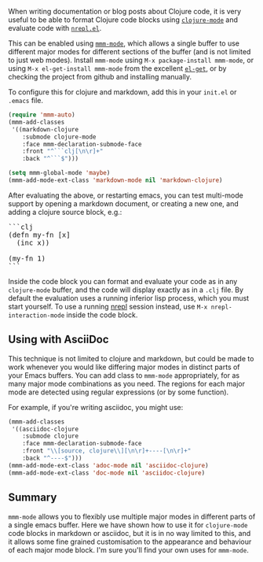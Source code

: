 
When writing documentation or blog posts about Clojure code, it is
very useful to be able to format Clojure code blocks using
[`clojure-mode`][clojure-mode] and evaluate code with [`nrepl.el`][nrepl].

This can be enabled using [`mmm-mode`][mmm-mode], which
allows a single buffer to use different major modes for different
sections of the buffer (and is not limited to just web modes).
Install `mmm-mode` using `M-x package-install mmm-mode`,
or using `M-x el-get-install mmm-mode` from the excellent
[`el-get`][el-get], or by checking the project from github and
installing manually.

To configure this for clojure and markdown, add this in your `init.el`
or `.emacs` file.

```lisp
(require 'mmm-auto)
(mmm-add-classes
 '((markdown-clojure
    :submode clojure-mode
    :face mmm-declaration-submode-face
    :front "^```clj[\n\r]+"
    :back "^```$")))

(setq mmm-global-mode 'maybe)
(mmm-add-mode-ext-class 'markdown-mode nil 'markdown-clojure)
```

After evaluating the above, or restarting emacs, you can test
multi-mode support by opening a markdown document, or creating a new
one, and adding a clojure source block, e.g.:

<pre>
```clj
(defn my-fn [x]
  (inc x))

(my-fn 1)
```
</pre>

Inside the code block you can format and evaluate your code as in any
`clojure-mode` buffer, and the code will display exactly as in a
`.clj` file.  By default the evaluation uses a running inferior lisp
process, which you must start yourself.  To use a running
[nrepl][nrepl] session instead, use `M-x nrepl-interaction-mode`
inside the code block.

## Using with AsciiDoc

This technique is not limited to clojure and markdown, but could be
made to work whenever you would like differing major modes in distinct
parts of your Emacs buffers.  You can add class to `mmm-mode`
appropriately, for as many major mode combinations as you need.  The
regions for each major mode are detected using regular expressions (or
by some function).

For example, if you're writing asciidoc, you might use:

```lisp
(mmm-add-classes
 '((asciidoc-clojure
    :submode clojure
    :face mmm-declaration-submode-face
    :front "\\[source, clojure\\][\n\r]+----[\n\r]+"
    :back "^----$")))
(mmm-add-mode-ext-class 'adoc-mode nil 'asciidoc-clojure)
(mmm-add-mode-ext-class 'doc-mode nil 'asciidoc-clojure)
```

## Summary

`mmm-mode` allows you to flexibly use multiple major modes in
different parts of a single emacs buffer.  Here we have shown how to
use it for `clojure-mode` code blocks in markdown or asciidoc, but it
is in no way limited to this, and it allows some fine grained
customisation to the appearance and behaviour of each major mode
block. I'm sure you'll find your own uses for `mmm-mode`.

[dirlocals]: http://www.gnu.org/software/emacs/manual/html_node/emacs/Directory-Variables.html "Emacs Directory variales"
[nrepl]: https://github.com/clojure-emacs/nrepl.el "nrepl.el"
[clojure-mode]: https://github.com/clojure-emacs/clojure-mode "clojure-mode"
[el-get]: http://tapoueh.org/emacs/el-get.html "el-get"
[mmm-mode]: https://github.com/purcell/mmm-mode/ "mmm-mode"